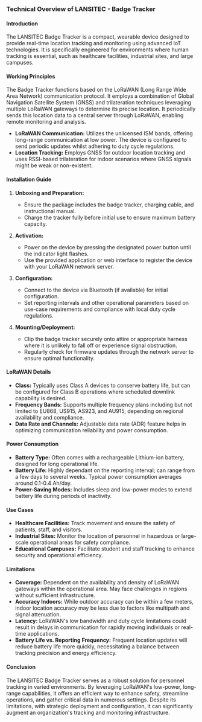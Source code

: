 ### Technical Overview of LANSITEC - Badge Tracker

#### Introduction
The LANSITEC Badge Tracker is a compact, wearable device designed to provide real-time location tracking and monitoring using advanced IoT technologies. It is specifically engineered for environments where human tracking is essential, such as healthcare facilities, industrial sites, and large campuses.

#### Working Principles
The Badge Tracker functions based on the LoRaWAN (Long Range Wide Area Network) communication protocol. It employs a combination of Global Navigation Satellite System (GNSS) and trilateration techniques leveraging multiple LoRaWAN gateways to determine its precise location. It periodically sends this location data to a central server through LoRaWAN, enabling remote monitoring and analysis.

- **LoRaWAN Communication:** Utilizes the unlicensed ISM bands, offering long-range communication at low power. The device is configured to send periodic updates whilst adhering to duty cycle regulations.
- **Location Tracking:** Employs GNSS for outdoor location tracking and uses RSSI-based trilateration for indoor scenarios where GNSS signals might be weak or non-existent.

#### Installation Guide
1. **Unboxing and Preparation:**
   - Ensure the package includes the badge tracker, charging cable, and instructional manual.
   - Charge the tracker fully before initial use to ensure maximum battery capacity.

2. **Activation:**
   - Power on the device by pressing the designated power button until the indicator light flashes.
   - Use the provided application or web interface to register the device with your LoRaWAN network server.

3. **Configuration:**
   - Connect to the device via Bluetooth (if available) for initial configuration.
   - Set reporting intervals and other operational parameters based on use-case requirements and compliance with local duty cycle regulations.

4. **Mounting/Deployment:**
   - Clip the badge tracker securely onto attire or appropriate harness where it is unlikely to fall off or experience signal obstruction.
   - Regularly check for firmware updates through the network server to ensure optimal functionality.

#### LoRaWAN Details
- **Class:** Typically uses Class A devices to conserve battery life, but can be configured for Class B operations where scheduled downlink capability is desired.
- **Frequency Bands:** Supports multiple frequency plans including but not limited to EU868, US915, AS923, and AU915, depending on regional availability and compliance.
- **Data Rate and Channels:** Adjustable data rate (ADR) feature helps in optimizing communication reliability and power consumption.

#### Power Consumption
- **Battery Type:** Often comes with a rechargeable Lithium-ion battery, designed for long operational life.
- **Battery Life:** Highly dependant on the reporting interval; can range from a few days to several weeks. Typical power consumption averages around 0.1-0.4 Ah/day.
- **Power-Saving Modes:** Includes sleep and low-power modes to extend battery life during periods of inactivity.

#### Use Cases
- **Healthcare Facilities:** Track movement and ensure the safety of patients, staff, and visitors.
- **Industrial Sites:** Monitor the location of personnel in hazardous or large-scale operational areas for safety compliance.
- **Educational Campuses:** Facilitate student and staff tracking to enhance security and operational efficiency.

#### Limitations
- **Coverage:** Dependent on the availability and density of LoRaWAN gateways within the operational area. May face challenges in regions without sufficient infrastructure.
- **Accuracy Indoors:** While outdoor accuracy can be within a few meters, indoor location accuracy may be less due to factors like multipath and signal attenuation.
- **Latency:** LoRaWAN's low bandwidth and duty cycle limitations could result in delays in communication for rapidly moving individuals or real-time applications.
- **Battery Life vs. Reporting Frequency:** Frequent location updates will reduce battery life more quickly, necessitating a balance between tracking precision and energy efficiency.

#### Conclusion
The LANSITEC Badge Tracker serves as a robust solution for personnel tracking in varied environments. By leveraging LoRaWAN's low-power, long-range capabilities, it offers an efficient way to enhance safety, streamline operations, and gather critical data in numerous settings. Despite its limitations, with strategic deployment and configuration, it can significantly augment an organization's tracking and monitoring infrastructure.